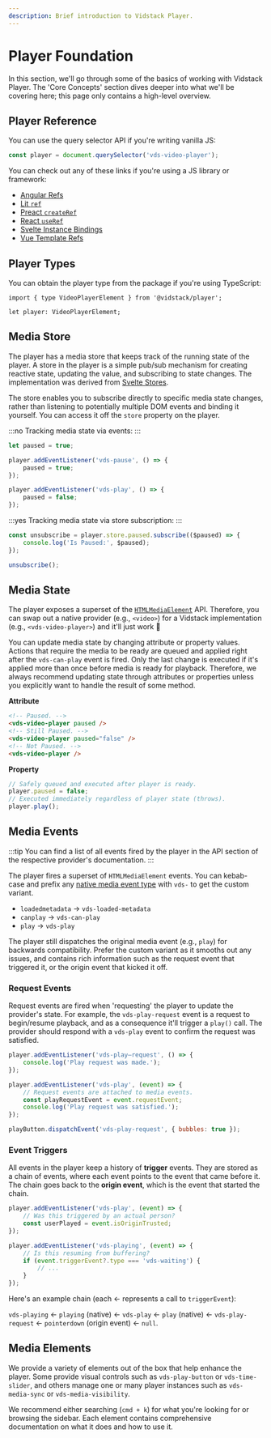```yaml
---
description: Brief introduction to Vidstack Player.
---
```


# Player Foundation

In this section, we'll go through some of the basics of working with Vidstack Player.
The 'Core Concepts' section dives deeper into what we'll be covering here; this page only
contains a high-level overview.

## Player Reference

You can use the query selector API if you're writing vanilla JS:

```js
const player = document.querySelector('vds-video-player');
```

You can check out any of these links if you're using a JS library or framework:

- [Angular Refs](https://ultimatecourses.com/blog/element-refs-in-angular-templates)
- [Lit `ref`](https://lit.dev/docs/templates/directives/#ref)
- [Preact `createRef`](https://preactjs.com/guide/v10/refs/)
- [React `useRef`](https://reactjs.org/docs/hooks-reference.html#useref)
- [Svelte Instance Bindings](https://svelte.dev/tutorial/component-this)
- [Vue Template Refs](https://vuejs.org/guide/essentials/template-refs.html)

## Player Types

You can obtain the player type from the package if you're using TypeScript:

```ts:copy
import { type VideoPlayerElement } from '@vidstack/player';

let player: VideoPlayerElement;
```

## Media Store

The player has a media store that keeps track of the running state of the player. A store in
the player is a simple pub/sub mechanism for creating reactive state, updating the value,
and subscribing to state changes. The implementation was derived
from [Svelte Stores](https://svelte.dev/docs#run-time-svelte-store).

The store enables you to subscribe directly to specific media state changes, rather than
listening to potentially multiple DOM events and binding it yourself. You can access it off
the `store` property on the player.

:::no
Tracking media state via events:
:::

```js
let paused = true;

player.addEventListener('vds-pause', () => {
	paused = true;
});

player.addEventListener('vds-play', () => {
	paused = false;
});
```

:::yes
Tracking media state via store subscription:
:::

```js
const unsubscribe = player.store.paused.subscribe(($paused) => {
	console.log('Is Paused:', $paused);
});

unsubscribe();
```

## Media State

The player exposes a superset of the [`HTMLMediaElement`](https://developer.mozilla.org/en-US/docs/Web/API/HTMLMediaElement)
API. Therefore, you can swap out a native provider (e.g., `<video>`) for a Vidstack implementation
(e.g., `<vds-video-player>`) and it'll just work :tada:

You can update media state by changing attribute or property values. Actions that require the
media to be ready are queued and applied right after the `vds-can-play` event is fired. Only the
last change is executed if it's applied more than once before media is ready for playback.
Therefore, we always recommend updating state through attributes or properties unless you
explicitly want to handle the result of some method.

**Attribute**

```html
<!-- Paused. -->
<vds-video-player paused />
<!-- Still Paused. -->
<vds-video-player paused="false" />
<!-- Not Paused. -->
<vds-video-player />
```

**Property**

```js
// Safely queued and executed after player is ready.
player.paused = false;
// Executed immediately regardless of player state (throws).
player.play();
```

## Media Events

:::tip
You can find a list of all events fired by the player in the API section of the respective
provider's documentation.
:::

The player fires a superset of `HTMLMediaElement` events. You can kebab-case and prefix any
[native media event type](https://developer.mozilla.org/en-US/docs/Web/API/HTMLMediaElement#events)
with `vds-` to get the custom variant.

- `loadedmetadata` -> `vds-loaded-metadata`
- `canplay` -> `vds-can-play`
- `play` -> `vds-play`

The player still dispatches the original media event (e.g., `play`) for backwards compatibility. Prefer
the custom variant as it smooths out any issues, and contains rich information such as the
request event that triggered it, or the origin event that kicked it off.

### Request Events

Request events are fired when 'requesting' the player to update the provider's state. For example,
the `vds-play-request` event is a request to begin/resume playback, and as a consequence it'll
trigger a `play()` call. The provider should respond with a `vds-play` event to confirm the
request was satisfied.

```js
player.addEventListener('vds-play–request', () => {
	console.log('Play request was made.');
});

player.addEventListener('vds-play', (event) => {
	// Request events are attached to media events.
	const playRequestEvent = event.requestEvent;
	console.log('Play request was satisfied.');
});

playButton.dispatchEvent('vds-play-request', { bubbles: true });
```

### Event Triggers

All events in the player keep a history of **trigger** events. They are stored as a
chain of events, where each event points to the event that came before it. The chain goes back
to the **origin event**, which is the event that started the chain.

```js
player.addEventListener('vds-play', (event) => {
	// Was this triggered by an actual person?
	const userPlayed = event.isOriginTrusted;
});

player.addEventListener('vds-playing', (event) => {
	// Is this resuming from buffering?
	if (event.triggerEvent?.type === 'vds-waiting') {
		// ...
	}
});
```

Here's an example chain (each <- represents a call to `triggerEvent`):

`vds-playing` <- `playing` (native) <- `vds-play` <- `play` (native) <- `vds-play-request`
<- `pointerdown` (origin event) <- `null`.

## Media Elements

We provide a variety of elements out of the box that help enhance the player. Some provide visual
controls such as `vds-play-button` or `vds-time-slider`, and others manage one or many player
instances such as `vds-media-sync` or `vds-media-visibility`.

We recommend either searching (`cmd + k`) for what you're looking for or browsing the sidebar. Each
element contains comprehensive documentation on what it does and how to use it.
